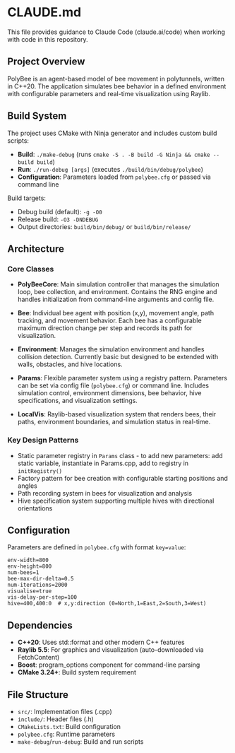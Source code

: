 # CLAUDE.md

This file provides guidance to Claude Code (claude.ai/code) when working with code in this repository.

## Project Overview

PolyBee is an agent-based model of bee movement in polytunnels, written in C++20. The application simulates bee behavior in a defined environment with configurable parameters and real-time visualization using Raylib.

## Build System

The project uses CMake with Ninja generator and includes custom build scripts:

- **Build**: `./make-debug` (runs `cmake -S . -B build -G Ninja && cmake --build build`)
- **Run**: `./run-debug [args]` (executes `./build/bin/debug/polybee`)
- **Configuration**: Parameters loaded from `polybee.cfg` or passed via command line

Build targets:
- Debug build (default): `-g -O0`
- Release build: `-O3 -DNDEBUG`
- Output directories: `build/bin/debug/` or `build/bin/release/`

## Architecture

### Core Classes

- **PolyBeeCore**: Main simulation controller that manages the simulation loop, bee collection, and environment. Contains the RNG engine and handles initialization from command-line arguments and config file.

- **Bee**: Individual bee agent with position (x,y), movement angle, path tracking, and movement behavior. Each bee has a configurable maximum direction change per step and records its path for visualization.

- **Environment**: Manages the simulation environment and handles collision detection. Currently basic but designed to be extended with walls, obstacles, and hive locations.

- **Params**: Flexible parameter system using a registry pattern. Parameters can be set via config file (`polybee.cfg`) or command line. Includes simulation control, environment dimensions, bee behavior, hive specifications, and visualization settings.

- **LocalVis**: Raylib-based visualization system that renders bees, their paths, environment boundaries, and simulation status in real-time.

### Key Design Patterns

- Static parameter registry in `Params` class - to add new parameters: add static variable, instantiate in Params.cpp, add to registry in `initRegistry()`
- Factory pattern for bee creation with configurable starting positions and angles
- Path recording system in bees for visualization and analysis
- Hive specification system supporting multiple hives with directional orientations

## Configuration

Parameters are defined in `polybee.cfg` with format `key=value`:

```
env-width=800
env-height=800  
num-bees=1
bee-max-dir-delta=0.5
num-iterations=2000
visualise=true
vis-delay-per-step=100
hive=400,400:0  # x,y:direction (0=North,1=East,2=South,3=West)
```

## Dependencies

- **C++20**: Uses std::format and other modern C++ features
- **Raylib 5.5**: For graphics and visualization (auto-downloaded via FetchContent)
- **Boost**: program_options component for command-line parsing
- **CMake 3.24+**: Build system requirement

## File Structure

- `src/`: Implementation files (.cpp)  
- `include/`: Header files (.h)
- `CMakeLists.txt`: Build configuration
- `polybee.cfg`: Runtime parameters
- `make-debug`/`run-debug`: Build and run scripts